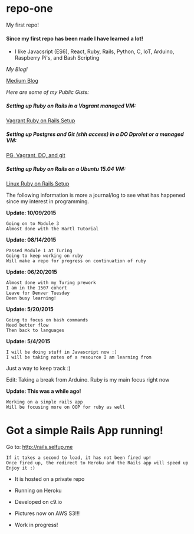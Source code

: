 # repo-one
My first repo!

#### Since my first repo has been made I have learned a lot!

* I like Javacsript (ES6), React, Ruby, Rails, Python, C, IoT, Arduino, Raspberry Pi's, and Bash Scripting

*My Blog!*

[Medium Blog](https://medium.com/@rboudinot)

*Here are some of my Public Gists:*

##### Setting up Ruby on Rails in a Vagrant managed VM:
[Vagrant Ruby on Rails Setup](https://gist.github.com/selfup/3a7da40919fa7acdc30c)

##### Setting up Postgres and Git (shh access) in a DO Dprolet or a managed VM:

[PG, Vagrant, DO, and git](https://gist.github.com/selfup/351e29d42591ce3c749f)

##### Setting up Ruby on Rails on a Ubuntu 15.04 VM:
[Linux Ruby on Rails Setup](https://gist.github.com/selfup/a39a15daed26fd2e5b33)

The following information is more a journal/log to see what has happened since my interest in programming.

**Update: 10/09/2015**

	Going on to Module 3
	Almost done with the Hartl Tutorial

**Update: 08/14/2015**

	Passed Module 1 at Turing
	Going to keep working on ruby
	Will make a repo for progress on continuation of ruby


**Update: 06/20/2015**

	Almost done with my Turing prework
	I am in the 1507 cohort
	Leave for Denver Tuesday
	Been busy learning!

**Update: 5/20/2015**

	Going to focus on bash commands
	Need better flow
	Then back to languages

**Update: 5/4/2015**

    I will be doing stuff in Javascript now :)
    I will be taking notes of a resource I am learning from

Just a way to keep track :)

Edit: Taking a break from Arduino. Ruby is my main focus right now

**Update: This was a while ago!**

    Working on a simple rails app
    Will be focusing more on OOP for ruby as well

# Got a simple Rails App running!

Go to: http://rails.selfup.me

    If it takes a second to load, it has not been fired up!
    Once fired up, the redirect to Heroku and the Rails app will speed up
    Enjoy it :)

* It is hosted on a private repo

* Running on Heroku

* Developed on c9.io

* Pictures now on AWS S3!!!

* Work in progress!
